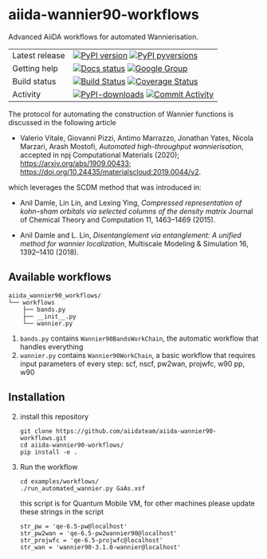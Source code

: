 # aiida-wannier90-workflows
Advanced AiiDA workflows for automated Wannierisation.

|     | |
|-----|----------------------------------------------------------------------------|
|Latest release| [![PyPI version](https://badge.fury.io/py/aiida-wannier90-workflows.svg)](https://badge.fury.io/py/aiida-wannier90-workflows) [![PyPI pyversions](https://img.shields.io/pypi/pyversions/aiida-wannier90-workflows.svg)](https://pypi.python.org/pypi/aiida-wannier90-workflows/) |
|Getting help| [![Docs status](https://readthedocs.org/projects/aiida-wannier90-workflows/badge)](http://aiida-wannier90-workflows.readthedocs.io/) [![Google Group](https://img.shields.io/badge/-Google%20Group-lightgrey.svg)](https://groups.google.com/forum/#!forum/aiidausers)
|Build status| [![Build Status](https://github.com/aiidateam/aiida-wannier90-workflows/actions/workflows/ci.yml/badge.svg)](https://github.com/aiidateam/aiida-wannier90-workflows/actions) [![Coverage Status](https://codecov.io/gh/aiidateam/aiida-wannier90-workflows/branch/develop/graph/badge.svg)](https://codecov.io/gh/aiidateam/aiida-wannier90-workflows) |
|Activity| [![PyPI-downloads](https://img.shields.io/pypi/dm/aiida-wannier90-workflows.svg?style=flat)](https://pypistats.org/packages/aiida-wannier90-workflows) [![Commit Activity](https://img.shields.io/github/commit-activity/m/aiidateam/aiida-wannier90-workflows.svg)](https://github.com/aiidateam/aiida-wannier90-workflows/pulse)


The protocol for automating the construction of Wannier functions is discussed in the following article

* Valerio Vitale, Giovanni Pizzi, Antimo Marrazzo, Jonathan Yates, Nicola Marzari, Arash Mostofi,
  *Automated high-throughput wannierisation*, accepted in npj Computational Materials (2020);
  https://arxiv.org/abs/1909.00433; https://doi.org/10.24435/materialscloud:2019.0044/v2.

which leverages the SCDM method that was introduced in:

* Anil Damle, Lin Lin, and Lexing Ying,
  *Compressed representation of kohn–sham orbitals via selected columns of the density matrix*
  Journal of Chemical Theory and Computation 11, 1463–1469 (2015).

* Anil Damle and L. Lin,
  *Disentanglement via entanglement: A unified method for wannier localization*,
  Multiscale Modeling & Simulation 16, 1392–1410 (2018).


## Available workflows

```
aiida_wannier90_workflows/
└── workflows
    ├── bands.py
    ├── __init__.py
    └── wannier.py
```

1. `bands.py` contains `Wannier90BandsWorkChain`, the automatic workflow that handles everything
2. `wannier.py` contains `Wannier90WorkChain`, a basic workflow that requires input parameters of every step: scf, nscf, pw2wan, projwfc, w90 pp, w90

## Installation

2. install this repository

   ```
   git clone https://github.com/aiidateam/aiida-wannier90-workflows.git
   cd aiida-wannier90-workflows/
   pip install -e .
   ```

4. Run the workflow

   ```
   cd examples/workflows/
   ./run_automated_wannier.py GaAs.xsf
   ```
   this script is for Quantum Mobile VM, for other machines please update these strings in the script
   ```
   str_pw = 'qe-6.5-pw@localhost'
   str_pw2wan = 'qe-6.5-pw2wannier90@localhost'
   str_projwfc = 'qe-6.5-projwfc@localhost'
   str_wan = 'wannier90-3.1.0-wannier@localhost'
   ```
